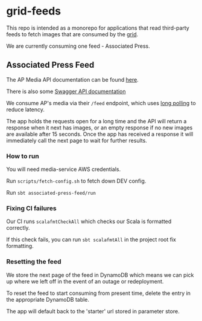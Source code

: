 # grid-feeds
This repo is intended as a monorepo for applications that read third-party feeds to fetch images that are consumed by the [grid](https://github.com/guardian/grid).

We are currently consuming one feed - Associated Press.

## Associated Press Feed
The AP Media API documentation can be found [here](http://api.ap.org/media/v/docs/index.html).

There is also some [Swagger API documentation](https://api.ap.org/media/v/swagger/)

We consume AP's media via their `/feed` endpoint, which uses [long polling](http://api.ap.org/media/v/docs/index.html#t=Feed.htm%23About_Long_Polling&rhsearch=long%20polling&rhsyns=%20) to reduce latency.

The app holds the requests open for a long time and the API will return a response when it next has images, or an empty response if no new images are available after 15 seconds. Once the app has received a response it will immediately call the next page to wait for further results.

### How to run
You will need media-service AWS credentials.

Run `scripts/fetch-config.sh` to fetch down DEV config.

Run `sbt associated-press-feed/run`

### Fixing CI failures
Our CI runs `scalafmtCheckAll` which checks our Scala is formatted correctly.

If this check fails, you can run `sbt scalafmtAll` in the project root fix formatting.

### Resetting the feed
We store the next page of the feed in DynamoDB which means we can pick up where we left off in the event of an outage or redeployment.

To reset the feed to start consuming from present time, delete the entry in the appropriate DynamoDB table.

The app will default back to the 'starter' url stored in parameter store.
